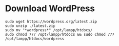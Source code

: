 # Download WordPress

    sudo wget https://wordpress.org/latest.zip
    sudo unzip ./latest.zip
    sudo mv "*wordpress*" /opt/lampp/htdocs/
    sudo chmod 777 /opt/lampp/htdocs && sudo chmod 777 /opt/lampp/htdocs/wordpress
